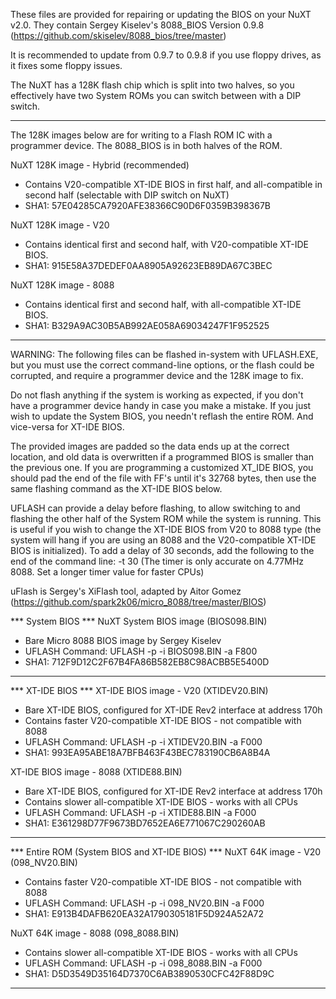 These files are provided for repairing or updating the BIOS on your NuXT v2.0.
They contain Sergey Kiselev's 8088_BIOS Version 0.9.8 (https://github.com/skiselev/8088_bios/tree/master)

It is recommended to update from 0.9.7 to 0.9.8 if you use floppy drives, as it fixes some floppy issues.

The NuXT has a 128K flash chip which is split into two halves,
so you effectively have two System ROMs you can switch between with a DIP switch.

***

The 128K images below are for writing to a Flash ROM IC with a programmer device.
The 8088_BIOS is in both halves of the ROM.

NuXT 128K image - Hybrid (recommended)
- Contains V20-compatible XT-IDE BIOS in first half, and all-compatible in second half (selectable with DIP switch on NuXT)
- SHA1: 57E04285CA7920AFE38366C90D6F0359B398367B

NuXT 128K image - V20
- Contains identical first and second half, with V20-compatible XT-IDE BIOS.
- SHA1: 915E58A37DEDEF0AA8905A92623EB89DA67C3BEC

NuXT 128K image - 8088
- Contains identical first and second half, with all-compatible XT-IDE BIOS.
- SHA1: B329A9AC30B5AB992AE058A69034247F1F952525

***

WARNING: The following files can be flashed in-system with UFLASH.EXE,
but you must use the correct command-line options, or the flash could be corrupted, and require a programmer device and the 128K image to fix.

Do not flash anything if the system is working as expected, if you don't have a programmer device handy in case you make a mistake.
If you just wish to update the System BIOS, you needn't reflash the entire ROM. And vice-versa for XT-IDE BIOS.

The provided images are padded so the data ends up at the correct location, and old data is overwritten if a programmed BIOS is smaller than the previous one.
If you are programming a customized XT_IDE BIOS, you should pad the end of the file with FF's until it's 32768 bytes, then use the same flashing command as the XT-IDE BIOS below.

UFLASH can provide a delay before flashing, to allow switching to and flashing the other half of the System ROM while the system is running.
This is useful if you wish to change the XT-IDE BIOS from V20 to 8088 type (the system will hang if you are using an 8088 and the V20-compatible XT-IDE BIOS is initialized).
To add a delay of 30 seconds, add the following to the end of the command line: -t 30
(The timer is only accurate on 4.77MHz 8088. Set a longer timer value for faster CPUs)

uFlash is Sergey's XiFlash tool, adapted by Aitor Gomez (https://github.com/spark2k06/micro_8088/tree/master/BIOS)

*** System BIOS ***
NuXT System BIOS image (BIOS098.BIN)
- Bare Micro 8088 BIOS image by Sergey Kiselev
- UFLASH Command: UFLASH -p -i BIOS098.BIN -a F800
- SHA1: 712F9D12C2F67B4FA86B582EB8C98ACBB5E5400D
***

*** XT-IDE BIOS ***
XT-IDE BIOS image - V20 (XTIDEV20.BIN)
- Bare XT-IDE BIOS, configured for XT-IDE Rev2 interface at address 170h
- Contains faster V20-compatible XT-IDE BIOS - not compatible with 8088
- UFLASH Command: UFLASH -p -i XTIDEV20.BIN -a F000
- SHA1: 993EA95ABE18A7BFB463F43BEC783190CB6A8B4A

XT-IDE BIOS image - 8088 (XTIDE88.BIN)
- Bare XT-IDE BIOS, configured for XT-IDE Rev2 interface at address 170h
- Contains slower all-compatible XT-IDE BIOS - works with all CPUs
- UFLASH Command: UFLASH -p -i XTIDE88.BIN -a F000
- SHA1: E361298D77F9673BD7652EA6E771067C290260AB
***

*** Entire ROM (System BIOS and XT-IDE BIOS) ***
NuXT 64K image - V20 (098_NV20.BIN)
- Contains faster V20-compatible XT-IDE BIOS - not compatible with 8088
- UFLASH Command: UFLASH -p -i 098_NV20.BIN -a F000
- SHA1: E913B4DAFB620EA32A1790305181F5D924A52A72

NuXT 64K image - 8088 (098_8088.BIN)
- Contains slower all-compatible XT-IDE BIOS - works with all CPUs
- UFLASH Command: UFLASH -p -i 098_8088.BIN -a F000
- SHA1: D5D3549D35164D7370C6AB3890530CFC42F88D9C
***
